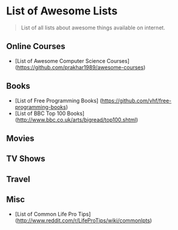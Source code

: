 
List of Awesome Lists
=====

> List of all lists about awesome things available on internet.


Online Courses
---
  - [List of Awesome Computer Science Courses] (https://github.com/prakhar1989/awesome-courses)

Books
---
  - [List of Free Programming Books] (https://github.com/vhf/free-programming-books)
  - [List of BBC Top 100 Books] (http://www.bbc.co.uk/arts/bigread/top100.shtml)

Movies
---

TV Shows
---

Travel
---

Misc
---
  - [List of Common Life Pro Tips] (http://www.reddit.com/r/LifeProTips/wiki/commonlpts)
